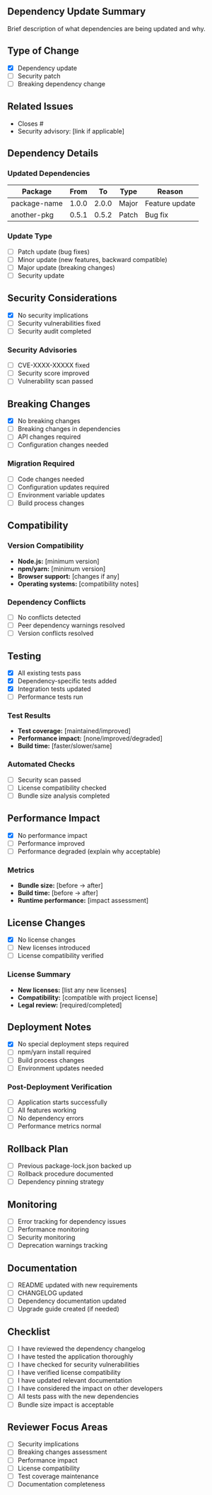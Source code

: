 ## Dependency Update Summary
Brief description of what dependencies are being updated and why.

## Type of Change
- [x] Dependency update
- [ ] Security patch
- [ ] Breaking dependency change

## Related Issues
- Closes #
- Security advisory: [link if applicable]

## Dependency Details
### Updated Dependencies
| Package | From | To | Type | Reason |
|---------|------|----|----- |--------|
| package-name | 1.0.0 | 2.0.0 | Major | Feature update |
| another-pkg | 0.5.1 | 0.5.2 | Patch | Bug fix |

### Update Type
- [ ] Patch update (bug fixes)
- [ ] Minor update (new features, backward compatible)
- [ ] Major update (breaking changes)
- [ ] Security update

## Security Considerations
- [x] No security implications
- [ ] Security vulnerabilities fixed
- [ ] Security audit completed

### Security Advisories
- [ ] CVE-XXXX-XXXXX fixed
- [ ] Security score improved
- [ ] Vulnerability scan passed

## Breaking Changes
- [x] No breaking changes
- [ ] Breaking changes in dependencies
- [ ] API changes required
- [ ] Configuration changes needed

### Migration Required
- [ ] Code changes needed
- [ ] Configuration updates required
- [ ] Environment variable updates
- [ ] Build process changes

## Compatibility
### Version Compatibility
- **Node.js:** [minimum version]
- **npm/yarn:** [minimum version]
- **Browser support:** [changes if any]
- **Operating systems:** [compatibility notes]

### Dependency Conflicts
- [ ] No conflicts detected
- [ ] Peer dependency warnings resolved
- [ ] Version conflicts resolved

## Testing
- [x] All existing tests pass
- [x] Dependency-specific tests added
- [x] Integration tests updated
- [ ] Performance tests run

### Test Results
- **Test coverage:** [maintained/improved]
- **Performance impact:** [none/improved/degraded]
- **Build time:** [faster/slower/same]

### Automated Checks
- [ ] Security scan passed
- [ ] License compatibility checked
- [ ] Bundle size analysis completed

## Performance Impact
- [x] No performance impact
- [ ] Performance improved
- [ ] Performance degraded (explain why acceptable)

### Metrics
- **Bundle size:** [before → after]
- **Build time:** [before → after]
- **Runtime performance:** [impact assessment]

## License Changes
- [x] No license changes
- [ ] New licenses introduced
- [ ] License compatibility verified

### License Summary
- **New licenses:** [list any new licenses]
- **Compatibility:** [compatible with project license]
- **Legal review:** [required/completed]

## Deployment Notes
- [x] No special deployment steps required
- [ ] npm/yarn install required
- [ ] Build process changes
- [ ] Environment updates needed

### Post-Deployment Verification
- [ ] Application starts successfully
- [ ] All features working
- [ ] No dependency errors
- [ ] Performance metrics normal

## Rollback Plan
- [ ] Previous package-lock.json backed up
- [ ] Rollback procedure documented
- [ ] Dependency pinning strategy

## Monitoring
- [ ] Error tracking for dependency issues
- [ ] Performance monitoring
- [ ] Security monitoring
- [ ] Deprecation warnings tracking

## Documentation
- [ ] README updated with new requirements
- [ ] CHANGELOG updated
- [ ] Dependency documentation updated
- [ ] Upgrade guide created (if needed)

## Checklist
- [ ] I have reviewed the dependency changelog
- [ ] I have tested the application thoroughly
- [ ] I have checked for security vulnerabilities
- [ ] I have verified license compatibility
- [ ] I have updated relevant documentation
- [ ] I have considered the impact on other developers
- [ ] All tests pass with the new dependencies
- [ ] Bundle size impact is acceptable

## Reviewer Focus Areas
- [ ] Security implications
- [ ] Breaking changes assessment
- [ ] Performance impact
- [ ] License compatibility
- [ ] Test coverage maintenance
- [ ] Documentation completeness